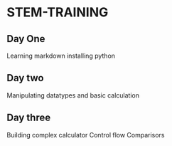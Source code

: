 # STEM-TRAINING
## Day One
Learning markdown installing python
## Day two
Manipulating datatypes and basic calculation
## Day three
Building complex calculator
Control flow
Comparisors
